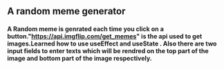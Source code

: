 

## A random meme generator 
#### A Random meme is genrated each time you click on a button."https://api.imgflip.com/get_memes" is the api used to get images.Learned how to use useEffect and useState . Also there are two input fields to enter texts which will be rendred on the top part of the image and bottom part of the image respectively.
